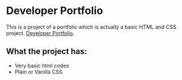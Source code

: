 # Developer Portfolio

This is a project of a portfolio which is actually a basic HTML and CSS project. [Developer Portfolio](https://abdullahhosenakash.github.io/developer-portfolio/).

## What the project has:

* Very basic html codes
* Plain or Vanilla CSS
